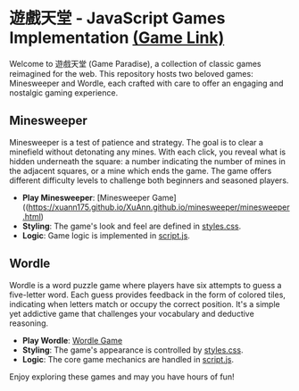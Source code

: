# 遊戲天堂 - JavaScript Games Implementation [(Game Link)](https://xuann175.github.io/XuAnn.github.io/)

Welcome to 遊戲天堂 (Game Paradise), a collection of classic games reimagined for the web. This repository hosts two beloved games: Minesweeper and Wordle, each crafted with care to offer an engaging and nostalgic gaming experience.

## Minesweeper

Minesweeper is a test of patience and strategy. The goal is to clear a minefield without detonating any mines. With each click, you reveal what is hidden underneath the square: a number indicating the number of mines in the adjacent squares, or a mine which ends the game. The game offers different difficulty levels to challenge both beginners and seasoned players.

- **Play Minesweeper**: [Minesweeper Game]((https://xuann175.github.io/XuAnn.github.io/minesweeper/minesweeper.html)
- **Styling**: The game's look and feel are defined in [styles.css](./minesweeper/styles.css).
- **Logic**: Game logic is implemented in [script.js](./minesweeper/script.js).

## Wordle

Wordle is a word puzzle game where players have six attempts to guess a five-letter word. Each guess provides feedback in the form of colored tiles, indicating when letters match or occupy the correct position. It's a simple yet addictive game that challenges your vocabulary and deductive reasoning.

- **Play Wordle**: [Wordle Game](https://xuann175.github.io/XuAnn.github.io/wordle/wordle.html)
- **Styling**: The game's appearance is controlled by [styles.css](./wordle/styles.css).
- **Logic**: The core game mechanics are handled in [script.js](./wordle/script.js).

Enjoy exploring these games and may you have hours of fun!
